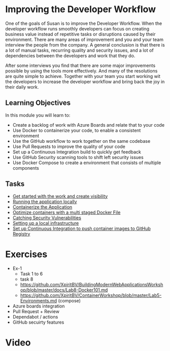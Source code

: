 # Improving the Developer Workflow

One of the goals of Susan is to improve the Developer Workflow. When the developer workflow runs smoothly developers can focus on creating business value instead of repetitive tasks or disruptions caused by their environment. There are many areas of improvement and you and your team interview the people from the company. A general conclusion is that there is a lot of manual tasks, recurring quality and security issues, and a lot of dependencies between the developers and work that they do.

After some interviews you find that there are some major improvements possible by using the tools more effectively. And many of the resolutions are quite simple to achieve. Together with your team you start working wit the developers to increase the developer workflow and bring back the joy in their daily work.

## Learning Objectives

In this module you will learn to:

* Create a backlog of work with Azure Boards and relate that to your code
* Use Docker to containerize your code, to enable a consistent environment
* Use the GitHub workflow to work together on the same codebase
* Use Pull Requests to improve the quality of your code
* Set up a Continuous Integration build to quickly get feedback
* Use GitHub Security scanning tools to shift left security issues
* Use Docker Compose to create a environment that consists of multiple components

## Tasks
* [Get started with the work and create visibility](.\Tasks\DEVWF-T001.md)
* [Running the application locally](.\Tasks\DEVWF-T002.md)
* [Containerize the Application](.\Tasks\DEVWF-T003.md)
* [Optimize containers with a multi staged Docker File](.\Tasks\DEVWF-T004.md)
* [Catching Security Vulnerabilities](.\Tasks\DEVWF-T005.md)
* [Setting up a local infrastructure](.\Tasks\DEVWF-T006.md)
* [Set up Continuous Integration to push container images to GitHub Registry](.\Tasks\DEVWF-T007.md)





# Exercises
 * Ex-1
    * Task 1 to 6
    * task 8
    * https://github.com/XpiritBV/BuildingModernWebApplicationsWorkshop/blob/master/docs/Lab8-Docker101.md
    * https://github.com/XpiritBV/ContainerWorkshop/blob/master/Lab5-Environments.md (compose)
* Azure boards integration
* Pull Request + Review
* Dependabot / actions
* GitHub secuirty features

# Video

